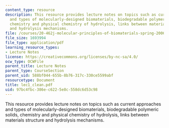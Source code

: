 ```yaml
---
content_type: resource
description: This resource provides lecture notes on topics such as current approaches
  and types of molecularly-designed biomaterials, biodegradable polymeric solids,
  chemistry and physical chemistry of hydrolysis, links between materials structure
  and hydrolysis mechanisms.
file: /courses/20-462j-molecular-principles-of-biomaterials-spring-2006/97bc4fbc386ec6225e8c558dc6d53c98_lec1_clean.pdf
file_size: 1693994
file_type: application/pdf
learning_resource_types:
- Lecture Notes
license: https://creativecommons.org/licenses/by-nc-sa/4.0/
ocw_type: OCWFile
parent_title: Lecture Notes
parent_type: CourseSection
parent_uid: 588bf044-655b-8b76-317c-330ce5599abf
resourcetype: Document
title: lec1_clean.pdf
uid: 97bc4fbc-386e-c622-5e8c-558dc6d53c98
---
```

This resource provides lecture notes on topics such as current approaches and types of molecularly-designed biomaterials, biodegradable polymeric solids, chemistry and physical chemistry of hydrolysis, links between materials structure and hydrolysis mechanisms.